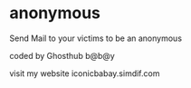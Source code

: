 # anonymous
Send Mail to your victims to be an anonymous 

coded by Ghosthub b@b@y

visit my website iconicbabay.simdif.com

